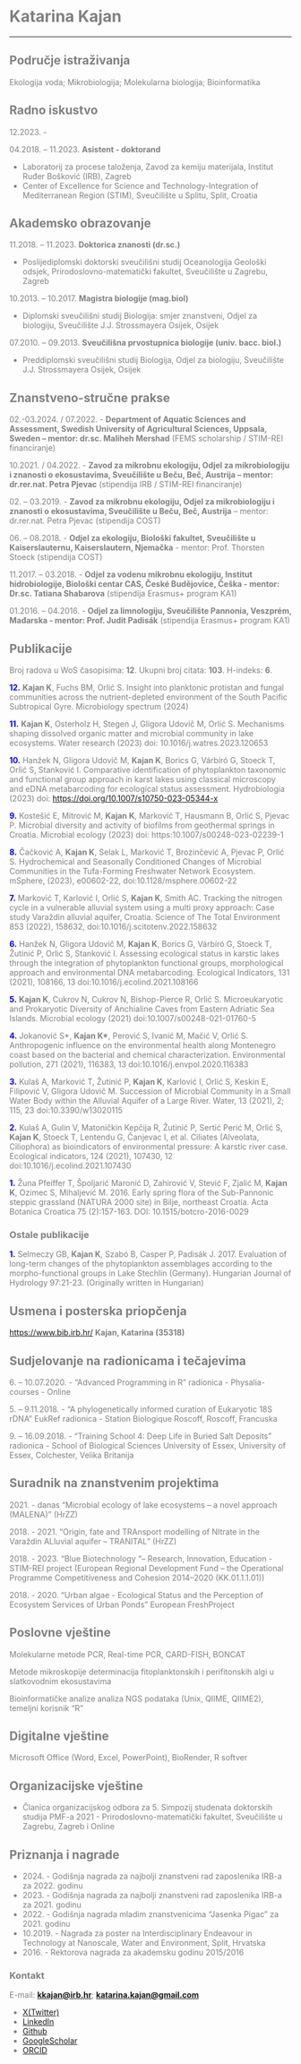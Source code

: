 <font color="gray">

# Katarina Kajan

---

## Područje istraživanja

Ekologija voda; Mikrobiologija; Molekularna biologija; Bioinformatika

## Radno iskustvo

12\.2023\. - 

04\.2018\. – 11\.2023\. **Asistent - doktorand**

- Laboratorij za procese taloženja, Zavod za kemiju materijala, Institut Ruđer Bošković (IRB), Zagreb
- Center of Excellence for Science and Technology-Integration of Mediterranean Region (STIM), Sveučilište u Splitu, Split, Croatia


## Akademsko obrazovanje

11\.2018\. – 11\.2023\. **Doktorica znanosti (dr.sc.)**

- Poslijediplomski doktorski sveučilišni studij Oceanologija
Geološki odsjek, Prirodoslovno-matematički fakultet, Sveučilište u Zagrebu, Zagreb

10\.2013\. – 10\.2017\.	**Magistra biologije (mag.biol)**

- Diplomski sveučilišni studij Biologija: smjer znanstveni, Odjel za biologiju, Sveučilište J.J. Strossmayera Osijek, Osijek

07\.2010\. – 09\.2013\.	**Sveučilišna prvostupnica biologije (univ. bacc. biol.)**

- Preddiplomski sveučilišni studij Biologija, Odjel za biologiju, Sveučilište J.J. Strossmayera Osijek, Osijek

## Znanstveno-stručne prakse

02\.-03\.2024\. / 07\.2022\. - **Department of Aquatic Sciences and Assessment, Swedish University of Agricultural Sciences, Uppsala, Sweden – mentor: dr.sc. Maliheh Mershad** (FEMS scholarship / STIM-REI financiranje)

10\.2021\. / 04\.2022\. - **Zavod za mikrobnu ekologiju, Odjel za mikrobiologiju i znanosti o ekosustavima, Sveučilište u Beču, Beč, Austrija – mentor: dr.rer.nat. Petra Pjevac** (stipendija IRB / STIM-REI financiranje)

02\. – 03\.2019\. - **Zavod za mikrobnu ekologiju, Odjel za mikrobiologiju i znanosti o ekosustavima, Sveučilište u Beču, Beč, Austrija** – mentor: dr.rer.nat. Petra Pjevac (stipendija COST)

06\. – 08\.2018\. - **Odjel za ekologiju, Biološki fakultet, Sveučilište u Kaiserslauternu, Kaiserslautern, Njemačka** - mentor: Prof. Thorsten Stoeck (stipendija COST)

11\.2017. – 03\.2018\. - **Odjel za vodenu mikrobnu ekologiju, Institut hidrobiologije, Biološki centar CAS, České Budějovice, Češka - mentor: Dr.sc. Tatiana Shabarova** (stipendija Erasmus+ program KA1)

01\.2016\. – 04\.2016\. - **Odjel za limnologiju, Sveučilište Pannonia, Veszprém, Mađarska - mentor: Prof. Judit Padisák** (stipendija Erasmus+ program KA1)

## Publikacije

Broj radova u WoS časopisima: **12**. Ukupni broj citata: **103**. H-indeks: **6**.

<span style="color:blue">**12.**</span> **Kajan K**, Fuchs BM, Orlić S.  Insight into planktonic protistan and fungal communities across the nutrient-depleted environment of the South Pacific Subtropical Gyre. Microbiology spectrum (2024)

<span style="color:blue">**11.**</span> **Kajan K**, Osterholz H, Stegen J, Gligora Udovič M, Orlić S. Mechanisms shaping dissolved organic matter and microbial community in lake ecosystems. Water research (2023) doi: 10.1016/j.watres.2023.120653

<span style="color:blue">**10.**</span> Hanžek N, Gligora Udovič M, **Kajan K**, Borics G, Várbíró G, Stoeck T, Orlić S, Stanković I. Comparative identification of phytoplankton taxonomic and functional group approach in karst lakes using classical microscopy and eDNA metabarcoding for ecological status assessment. Hydrobiologia (2023) doi: https://doi.org/10.1007/s10750-023-05344-x

<span style="color:blue">**9.**</span> Kostešić E, Mitrović M, **Kajan K**, Marković T, Hausmann B, Orlić S, Pjevac P. Microbial diversity and activity of biofilms from geothermal springs in Croatia. Microbial ecology (2023) doi: https:10.1007/s00248-023-02239-1

<span style="color:blue">**8.**</span> Čačković A, **Kajan K**, Selak L, Marković T, Brozinčević A, Pjevac P, Orlić S. Hydrochemical and Seasonally Conditioned Changes of Microbial Communities in the Tufa-Forming Freshwater Network Ecosystem. mSphere, (2023), e00602-22, doi:10.1128/msphere.00602-22

<span style="color:blue">**7.**</span> Marković T, Karlović I, Orlić S, **Kajan K**, Smith AC. Tracking the nitrogen cycle in a vulnerable alluvial system using a multi proxy approach: Case study Varaždin alluvial aquifer, Croatia. Science of The Total Environment 853 (2022), 158632, doi:10.1016/j.scitotenv.2022.158632

<span style="color:blue">**6.**</span> Hanžek N, Gligora Udovič M, **Kajan K**, Borics G, Várbíró G, Stoeck T, Žutinić P, Orlić S, Stanković I. Assessing ecological status in karstic lakes through the integration of phytoplankton functional groups, morphological approach and environmental DNA metabarcoding. Ecological Indicators, 131 (2021), 108166, 13 doi:10.1016/j.ecolind.2021.108166

<span style="color:blue">**5.**</span> **Kajan K**, Cukrov N, Cukrov N, Bishop-Pierce R, Orlić S. Microeukaryotic and Prokaryotic Diversity of Anchialine Caves from Eastern Adriatic Sea Islands. Microbial ecology (2021) doi:10.1007/s00248-021-01760-5

<span style="color:blue">**4.**</span> Jokanović S\*, **Kajan K\***, Perović S, Ivanić M, Mačić V, Orlić S. Anthropogenic influence on the environmental health along Montenegro coast based on the bacterial and chemical characterization. Environmental pollution, 271 (2021), 116383, 13 doi:10.1016/j.envpol.2020.116383

<span style="color:blue">**3.**</span> Kulaš A, Marković T, Žutinić P, **Kajan K**, Karlović I, Orlić S, Keskin E, Filipović V, Gligora Udovič M. Succession of Microbial Community in a Small Water Body within the Alluvial Aquifer of a Large River. Water, 13 (2021), 2; 115, 23 doi:10.3390/w13020115

<span style="color:blue">**2.**</span> Kulaš A, Gulin V, Matoničkin Kepčija R, Žutinić P, Sertić Perić M, Orlić S, **Kajan K**, Stoeck T, Lentendu G, Čanjevac I, et al. Ciliates (Alveolata, Ciliophora) as bioindicators of environmental pressure: A karstic river case. Ecological indicators, 124 (2021), 107430, 12 doi:10.1016/j.ecolind.2021.107430

<span style="color:blue">**1.**</span> Žuna Pfeiffer T, Špoljarić Maronić D, Zahirović V, Stević F, Zjalić M, **Kajan K**, Ozimec S, Mihaljević M. 2016. Early spring flora of the Sub-Pannonic steppic grassland (NATURA 2000 site) in Bilje, northeast Croatia. Acta Botanica Croatica 75 (2):157-163.   DOI: 10.1515/botcro-2016-0029

### Ostale publikacije

<span style="color:blue">**1.**</span> Selmeczy GB, **Kajan K**, Szabó B, Casper P, Padisák J. 2017. Evaluation of long-term changes of the phytoplankton assemblages according to the morpho-functional groups in Lake Stechlin (Germany). Hungarian Journal of Hydrology 97:21-23. (Originally written in Hungarian)

## Usmena i posterska priopčenja

https://www.bib.irb.hr/ **Kajan, Katarina (35318)**

## Sudjelovanje na radionicama i tečajevima

6\. – 10\.07\.2020\. - “Advanced Programming in R” radionica - Physalia-courses - Online

5\. – 9\.11\.2018\.	- “A phylogenetically informed curation of Eukaryotic 18S rDNA” EukRef radionica - Station Biologique Roscoff, Roscoff, Francuska

9\. – 16\.09\.2018\. - “Training School 4: Deep Life in Buried Salt Deposits” radionica - School of Biological Sciences University of Essex, University of Essex, Colchester, Velika Britanija

## Suradnik na znanstvenim projektima

2021\. - danas	“Microbial ecology of lake ecosystems – a novel approach (MALENA)” (HrZZ)

2018\. - 2021\.	“Origin, fate and TRAnsport modelling of NItrate in the Varaždin ALluvial aquifer – TRANITAL” (HrZZ)

2018\. - 2023\.	“Blue Biotechnology “– Research, Innovation, Education - STIM-REI project (European Regional Development Fund – the Operational Programme Competitiveness and Cohesion 2014–2020 (KK.01.1.1.01))

2018\. - 2020\.	“Urban algae - Ecological Status and the Perception of Ecosystem Services of Urban Ponds” European FreshProject

## Poslovne vještine

Molekularne metode	PCR, Real-time PCR, CARD-FISH, BONCAT

Metode mikroskopije	determinacija fitoplanktonskih i perifitonskih algi u slatkovodnim ekosustavima

Bioinformatičke analize	analiza NGS podataka (Unix, QIIME, QIIME2), temeljni korisnik “R”

## Digitalne vještine

Microsoft Office (Word, Excel, PowerPoint), BioRender, R softver

## Organizacijske vještine

- Članica organizacijskog odbora za 5. Simpozij studenata doktorskih studija PMF-a 2021 - Prirodoslovno-matematički fakultet, Sveučilište u Zagrebu, Zagreb i Online

## Priznanja i nagrade

- 2024\. - Godišnja nagrada za najbolji znanstveni rad zaposlenika IRB-a za 2022. godinu
- 2023\. - Godišnja nagrada za najbolji znanstveni rad zaposlenika IRB-a za 2021. godinu
- 2022\. - Godišnja nagrada mladim znanstvenicima “Jasenka Pigac” za 2021. godinu
- 10\.2019\. - Nagrada za poster na Interdisciplinary Endeavour in Technology at Nanoscale, Water and Environment, Split, Hrvatska
- 2016\. - Rektorova nagrada za akademsku godinu 2015/2016

### **Kontakt**
E-mail: <span style="color:blue">**kkajan@irb.hr**</span>; <span style="color:blue">**katarina.kajan@gmail.com**</span>

- [X(Twitter)](https://twitter.com/KatarinaKajan)
- [LinkedIn](https://www.linkedin.com/in/katarina-kajan-58262b142/)
- [Github](https://github.com/kkajan)
- [GoogleScholar](https://scholar.google.com/citations?user=4EL23s4AAAAJ&hl=hr&oi=ao)
- [ORCID](https://orcid.org/0000-0002-9266-7245)